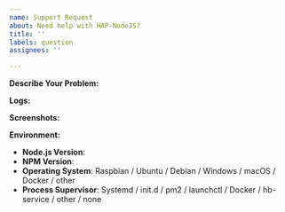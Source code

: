 ```yaml
---
name: Support Request
about: Need help with HAP-NodeJS?
title: ''
labels: question
assignees: ''

---
```


<!-- If you have an issue with a plugin create an issue on that plugin's GitHub page instead. -->

<!-- Before opening an issue, please review the Troubleshooting Page on the Wiki to ensure that this is a new issue, and alternatively search the closed issues for similar problems. -->

<!-- Link to the the Wiki - https://github.com/homebridge/HAP-NodeJS/wiki -->

<!-- Provide a general summary in the Title above -->

**Describe Your Problem:**
<!-- A clear and concise description of what problem you are trying to solve. -->

**Logs:**
<!-- Paste relevant output between the two ``` lines below -->
<!-- Remove any sensitive information, passwords, etc. -->
<!-- Please include the beginning of the log where the HAP-NodeJS initialization happens -->

**Screenshots:**
<!-- If applicable, add screenshots to help explain your problem. -->

**Environment:**

* **Node.js Version**: <!-- node -v -->
* **NPM Version**: <!-- npm -v -->
* **Operating System**: Raspbian / Ubuntu / Debian / Windows / macOS / Docker / other
* **Process Supervisor**: Systemd / init.d / pm2 / launchctl / Docker / hb-service / other / none

<!-- Click the "Preview" tab before you submit to ensure the formatting is correct. -->
